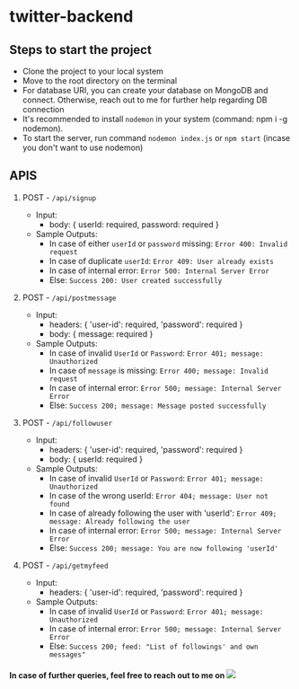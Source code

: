 # twitter-backend

## Steps to start the project

- Clone the project to your local system
- Move to the root directory on the terminal
- For database URI, you can create your database on MongoDB and connect. Otherwise, reach out to me for further help regarding DB connection
- It's recommended to install `nodemon` in your system (command: npm i -g nodemon).
- To start the server, run command `nodemon index.js` or `npm start` (incase you don't want to use nodemon)

## APIS

1. POST - `/api/signup`
    - Input:
      - body: {
        userId: required,
        password: required
      }
    - Sample Outputs:
      - In case of either `userId` or `password` missing: `Error 400: Invalid request`
      - In case of duplicate `userId`: `Error 409: User already exists`
      - In case of internal error: `Error 500: Internal Server Error`
      - Else: `Success 200: User created successfully`


2. POST - `/api/postmessage`
    - Input:
      - headers: {
          'user-id': required,
          'password': required
        }
      - body: {
          message: required
        }
    - Sample Outputs:
      - In case of invalid `UserId` or `Password`: `Error 401; message: Unauthorized`
      - In case of `message` is missing: `Error 400; message: Invalid request`
      - In case of internal error: `Error 500; message: Internal Server Error`
      - Else: `Success 200; message: Message posted successfully`


3. POST - `/api/followuser`
    - Input:
      - headers: {
          'user-id': required,
          'password': required
        }
      - body: {
          userId: required
        }
    - Sample Outputs:
      - In case of invalid `UserId` or `Password`: `Error 401; message: Unauthorized`
      - In case of the wrong userId: `Error 404; message: User not found`
      - In case of already following the user with 'userId': `Error 409; message: Already following the user`
      - In case of internal error: `Error 500; message: Internal Server Error`
      - Else: `Success 200; message: You are now following 'userId'`


3. POST - `/api/getmyfeed`
    - Input:
      - headers: {
          'user-id': required,
          'password': required
        }
    - Sample Outputs:
      - In case of invalid `UserId` or `Password`: `Error 401; message: Unauthorized`
      - In case of internal error: `Error 500; message: Internal Server Error`
      - Else: `Success 200; feed: "List of followings' and own messages"`



#### In case of further queries, feel free to reach out to me on <a href="mailto:pomkarnath98@gmail.com?subject=[GitHub]%20Queries%20Regarding%20Project%20`twitter-backend`"><img src="https://img.shields.io/badge/gmail-%23DD0031.svg?&style=for-the-badge&logo=gmail&logoColor=white"/></a>

